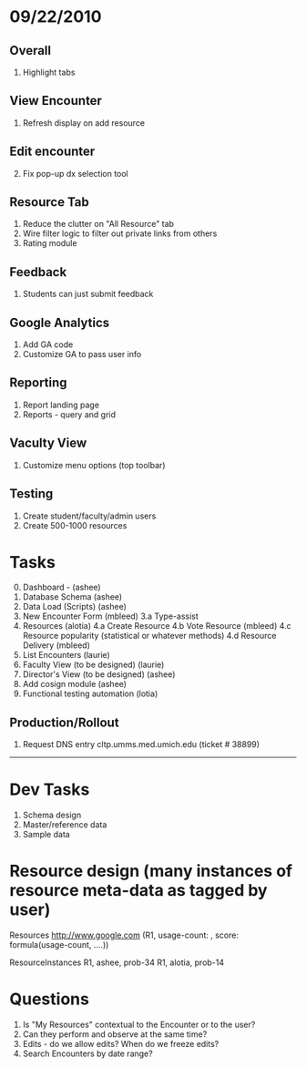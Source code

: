09/22/2010
==========

## Overall
1. Highlight tabs

## View Encounter
1. Refresh display on add resource

## Edit encounter
2. Fix pop-up dx selection tool


## Resource Tab
1. Reduce the clutter on "All Resource" tab
2. Wire filter logic to filter out private links from others
3. Rating module


## Feedback
1. Students can just submit feedback

## Google Analytics
1. Add GA code
2. Customize GA to pass user info

## Reporting
1. Report landing page
2. Reports - query and grid

## Vaculty View
1. Customize menu options (top toolbar) 

## Testing
1. Create student/faculty/admin users
2. Create 500-1000 resources


Tasks
=====

0. Dashboard - (ashee)
1. Database Schema (ashee)
2. Data Load (Scripts) (ashee)
3. New Encounter Form (mbleed)
	3.a Type-assist 
4. Resources (alotia)
	4.a Create Resource 
	4.b Vote Resource (mbleed)
	4.c Resource popularity (statistical or whatever methods)
	4.d Resource Delivery (mbleed)
3. List Encounters (laurie)
5. Faculty View (to be designed) (laurie)
6. Director's View (to be designed)	(ashee)
7. Add cosign module (ashee)
8. Functional testing automation (lotia)

Production/Rollout
-------------------
1. Request DNS entry cltp.umms.med.umich.edu (ticket # 38899)

-----

# Dev Tasks
1. Schema design
2. Master/reference data
3. Sample data 
		
# Resource design (many instances of resource meta-data as tagged by user)
Resources
http://www.google.com (R1, usage-count: , score: formula(usage-count, ....))

ResourceInstances 
R1, ashee, prob-34
R1, alotia, prob-14

# Questions
1. Is "My Resources" contextual to the Encounter or to the user?
2. Can they perform and observe at the same time?
3. Edits - do we allow edits? When do we freeze edits?
4. Search Encounters by date range?
